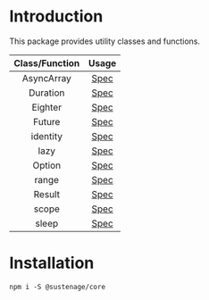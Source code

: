 # Introduction

This package provides utility classes and functions.

| Class/Function | Usage |
| :---: | :---: |
| AsyncArray | [Spec](https://github.com/sustenage/ts-sustenage-core/blob/main/src/async-array.spec.ts) |
| Duration   | [Spec](https://github.com/sustenage/ts-sustenage-core/blob/main/src/duration.spec.ts) |
| Eighter    | [Spec](https://github.com/sustenage/ts-sustenage-core/blob/main/src/either.spec.ts) |
| Future     | [Spec](https://github.com/sustenage/ts-sustenage-core/blob/main/src/future.spec.ts) |
| identity   | [Spec](https://github.com/sustenage/ts-sustenage-core/blob/main/src/identity.spec.ts) |
| lazy       | [Spec](https://github.com/sustenage/ts-sustenage-core/blob/main/src/lazy.spec.ts) |
| Option     | [Spec](https://github.com/sustenage/ts-sustenage-core/blob/main/src/option.spec.ts) |
| range      | [Spec](https://github.com/sustenage/ts-sustenage-core/blob/main/src/range.spec.ts) |
| Result     | [Spec](https://github.com/sustenage/ts-sustenage-core/blob/main/src/result.spec.ts) |
| scope      | [Spec](https://github.com/sustenage/ts-sustenage-core/blob/main/src/scope.spec.ts) |
| sleep      | [Spec](https://github.com/sustenage/ts-sustenage-core/blob/main/src/sleep.spec.ts) |

# Installation

```
npm i -S @sustenage/core
```
